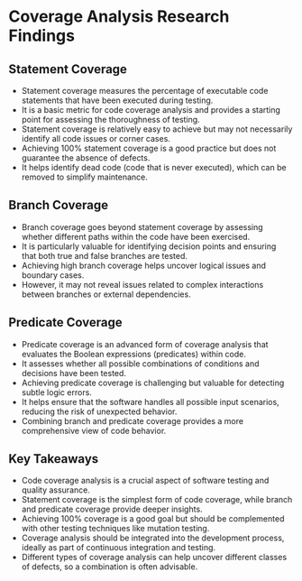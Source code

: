 # Coverage Analysis Research Findings

## Statement Coverage

- Statement coverage measures the percentage of executable code statements that have been executed during testing.
- It is a basic metric for code coverage analysis and provides a starting point for assessing the thoroughness of testing.
- Statement coverage is relatively easy to achieve but may not necessarily identify all code issues or corner cases.
- Achieving 100% statement coverage is a good practice but does not guarantee the absence of defects.
- It helps identify dead code (code that is never executed), which can be removed to simplify maintenance.

## Branch Coverage

- Branch coverage goes beyond statement coverage by assessing whether different paths within the code have been exercised.
- It is particularly valuable for identifying decision points and ensuring that both true and false branches are tested.
- Achieving high branch coverage helps uncover logical issues and boundary cases.
- However, it may not reveal issues related to complex interactions between branches or external dependencies.

## Predicate Coverage

- Predicate coverage is an advanced form of coverage analysis that evaluates the Boolean expressions (predicates) within code.
- It assesses whether all possible combinations of conditions and decisions have been tested.
- Achieving predicate coverage is challenging but valuable for detecting subtle logic errors.
- It helps ensure that the software handles all possible input scenarios, reducing the risk of unexpected behavior.
- Combining branch and predicate coverage provides a more comprehensive view of code behavior.

## Key Takeaways

- Code coverage analysis is a crucial aspect of software testing and quality assurance.
- Statement coverage is the simplest form of code coverage, while branch and predicate coverage provide deeper insights.
- Achieving 100% coverage is a good goal but should be complemented with other testing techniques like mutation testing.
- Coverage analysis should be integrated into the development process, ideally as part of continuous integration and testing.
- Different types of coverage analysis can help uncover different classes of defects, so a combination is often advisable.
